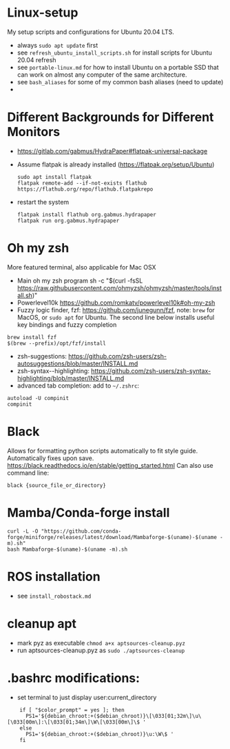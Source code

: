 # Linux-setup
My setup scripts and configurations for Ubuntu 20.04 LTS.

- always `sudo apt update` first
- see `refresh_ubuntu_install_scripts.sh` for install scripts for Ubuntu 20.04 refresh
- see `portable-linux.md` for how to install Ubuntu on a portable SSD that can work on almost any computer of the same architecture.
- see `bash_aliases` for some of my common bash aliases (need to update)
- 
# Different Backgrounds for Different Monitors

- https://gitlab.com/gabmus/HydraPaper#flatpak-universal-package
- Assume flatpak is already installed (https://flatpak.org/setup/Ubuntu)
  
      sudo apt install flatpak
      flatpak remote-add --if-not-exists flathub https://flathub.org/repo/flathub.flatpakrepo
    
- restart the system
    
      flatpak install flathub org.gabmus.hydrapaper
      flatpak run org.gabmus.hydrapaper
    


# Oh my zsh
More featured terminal, also applicable for Mac OSX
- Main oh my zsh program sh -c "$(curl -fsSL https://raw.githubusercontent.com/ohmyzsh/ohmyzsh/master/tools/install.sh)"
- Powerlevel10k https://github.com/romkatv/powerlevel10k#oh-my-zsh
- Fuzzy logic finder, fzf: https://github.com/junegunn/fzf, note: `brew` for MacOS, or `sudo apt` for Ubuntu. The second line below installs useful key bindings and fuzzy completion
```
brew install fzf
$(brew --prefix)/opt/fzf/install
```
- zsh-suggestions: https://github.com/zsh-users/zsh-autosuggestions/blob/master/INSTALL.md
- zsh-syntax--highlighting: https://github.com/zsh-users/zsh-syntax-highlighting/blob/master/INSTALL.md
- advanced tab completion: add to `~/.zshrc`:
```
autoload -U compinit
compinit
```

# Black
Allows for formatting python scripts automatically to fit style guide. Automatically fixes upon save. 
https://black.readthedocs.io/en/stable/getting_started.html
Can also use command line:
```
black {source_file_or_directory}
```
# Mamba/Conda-forge install
```
curl -L -O "https://github.com/conda-forge/miniforge/releases/latest/download/Mambaforge-$(uname)-$(uname -m).sh"
bash Mambaforge-$(uname)-$(uname -m).sh
```

# ROS installation
- see `install_robostack.md`

# cleanup apt
- mark pyz as executable `chmod a+x aptsources-cleanup.pyz`
- run aptsources-cleanup.pyz as `sudo ./aptsources-cleanup`

# .bashrc modifications:
- set terminal to just display user:current_directory
```
    if [ "$color_prompt" = yes ]; then
      PS1='${debian_chroot:+($debian_chroot)}\[\033[01;32m\]\u\[\033[00m\]:\[\033[01;34m\]\W\[\033[00m\]\$ '
    else
      PS1='${debian_chroot:+($debian_chroot)}\u:\W\$ '
    fi
```
